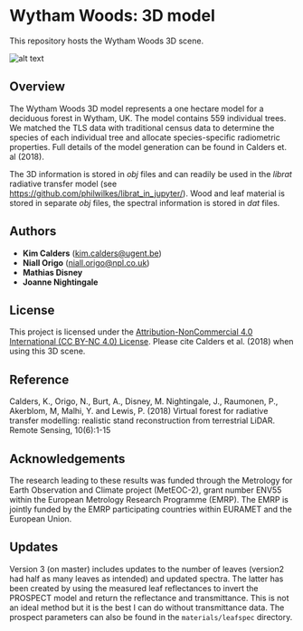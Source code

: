 # Wytham Woods: 3D model

This repository hosts the Wytham Woods 3D scene.

![alt text](http://www2.geog.ucl.ac.uk/~uceskca/trees.png?width=660&height=628&cropmode=none)

## Overview

The Wytham Woods 3D model represents a one hectare model for a deciduous forest in Wytham, UK. The model contains 559 individual trees. We matched the TLS data with traditional census data to determine the species of each individual tree and allocate species-specific radiometric properties.
Full details of the model generation can be found in Calders et. al (2018).

The 3D information is stored in *obj* files and can readily be used in the *librat* radiative transfer model (see https://github.com/philwilkes/librat_in_jupyter/). Wood and leaf material is stored in separate *obj* files, the spectral information is stored in *dat* files.

## Authors

* **Kim Calders** (kim.calders@ugent.be)
* **Niall Origo** (niall.origo@npl.co.uk)
* **Mathias Disney**
* **Joanne Nightingale**

## License

This project is licensed under the [Attribution-NonCommercial 4.0 International (CC BY-NC 4.0) License](https://creativecommons.org/licenses/by-nc/4.0/). Please cite Calders et al. (2018) when using this 3D scene. 

## Reference
Calders, K., Origo, N., Burt, A., Disney, M. Nightingale, J., Raumonen, P., Akerblom, M, Malhi, Y. and Lewis, P. (2018) Virtual forest for radiative transfer modelling: realistic stand reconstruction from terrestrial LiDAR. Remote Sensing, 10(6):1-15

## Acknowledgements
The research leading to these results was funded through the Metrology for Earth Observation and Climate project (MetEOC-2), grant number ENV55 within the European Metrology Research Programme (EMRP). The EMRP is jointly funded by the EMRP participating countries within EURAMET and the European Union.

## Updates
Version 3 (on master) includes updates to the number of leaves (version2 had half as many leaves as intended) and updated spectra. The latter has been created by using the measured leaf reflectances to invert the PROSPECT model and return the reflectance and transmittance. This is not an ideal method but it is the best I can do without transmittance data. The prospect parameters can also be found in the `materials/leafspec` directory.
